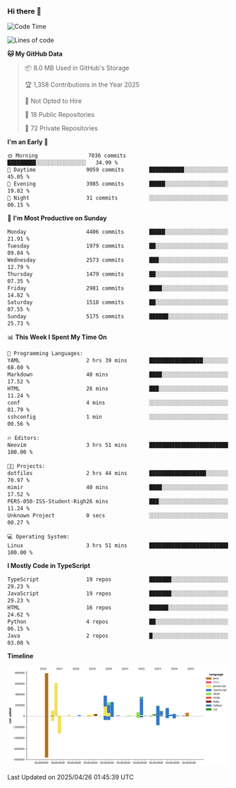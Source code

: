 ### Hi there 👋

<!--
**Clumsy-Coder/Clumsy-Coder** is a ✨ _special_ ✨ repository because its `README.md` (this file) appears on your GitHub profile.

Here are some ideas to get you started:

- 🔭 I’m currently working on ...
- 🌱 I’m currently learning ...
- 👯 I’m looking to collaborate on ...
- 🤔 I’m looking for help with ...
- 💬 Ask me about ...
- 📫 How to reach me: ...
- 😄 Pronouns: ...
- ⚡ Fun fact: ...
-->

<!-- anmol098/waka-readme-stats -->
<!--START_SECTION:waka-->
![Code Time](http://img.shields.io/badge/Code%20Time-1%2C247%20hrs%2039%20mins-blue)

![Lines of code](https://img.shields.io/badge/From%20Hello%20World%20I%27ve%20Written-3.6%20million%20lines%20of%20code-blue)

**🐱 My GitHub Data** 

> 📦 8.0 MB Used in GitHub's Storage 
 > 
> 🏆 1,358 Contributions in the Year 2025
 > 
> 🚫 Not Opted to Hire
 > 
> 📜 18 Public Repositories 
 > 
> 🔑 72 Private Repositories 
 > 
**I'm an Early 🐤** 

```text
🌞 Morning                7036 commits        █████████░░░░░░░░░░░░░░░░   34.99 % 
🌆 Daytime                9059 commits        ███████████░░░░░░░░░░░░░░   45.05 % 
🌃 Evening                3985 commits        █████░░░░░░░░░░░░░░░░░░░░   19.82 % 
🌙 Night                  31 commits          ░░░░░░░░░░░░░░░░░░░░░░░░░   00.15 % 
```
📅 **I'm Most Productive on Sunday** 

```text
Monday                   4406 commits        █████░░░░░░░░░░░░░░░░░░░░   21.91 % 
Tuesday                  1979 commits        ██░░░░░░░░░░░░░░░░░░░░░░░   09.84 % 
Wednesday                2573 commits        ███░░░░░░░░░░░░░░░░░░░░░░   12.79 % 
Thursday                 1479 commits        ██░░░░░░░░░░░░░░░░░░░░░░░   07.35 % 
Friday                   2981 commits        ████░░░░░░░░░░░░░░░░░░░░░   14.82 % 
Saturday                 1518 commits        ██░░░░░░░░░░░░░░░░░░░░░░░   07.55 % 
Sunday                   5175 commits        ██████░░░░░░░░░░░░░░░░░░░   25.73 % 
```


📊 **This Week I Spent My Time On** 

```text
💬 Programming Languages: 
YAML                     2 hrs 39 mins       █████████████████░░░░░░░░   68.60 % 
Markdown                 40 mins             ████░░░░░░░░░░░░░░░░░░░░░   17.52 % 
HTML                     26 mins             ███░░░░░░░░░░░░░░░░░░░░░░   11.24 % 
conf                     4 mins              ░░░░░░░░░░░░░░░░░░░░░░░░░   01.79 % 
sshconfig                1 min               ░░░░░░░░░░░░░░░░░░░░░░░░░   00.56 % 

🔥 Editors: 
Neovim                   3 hrs 51 mins       █████████████████████████   100.00 % 

🐱‍💻 Projects: 
dotfiles                 2 hrs 44 mins       ██████████████████░░░░░░░   70.97 % 
mimir                    40 mins             ████░░░░░░░░░░░░░░░░░░░░░   17.52 % 
PERS-050-ISS-Student-Righ26 mins             ███░░░░░░░░░░░░░░░░░░░░░░   11.24 % 
Unknown Project          0 secs              ░░░░░░░░░░░░░░░░░░░░░░░░░   00.27 % 

💻 Operating System: 
Linux                    3 hrs 51 mins       █████████████████████████   100.00 % 
```

**I Mostly Code in TypeScript** 

```text
TypeScript               19 repos            ███████░░░░░░░░░░░░░░░░░░   29.23 % 
JavaScript               19 repos            ███████░░░░░░░░░░░░░░░░░░   29.23 % 
HTML                     16 repos            ██████░░░░░░░░░░░░░░░░░░░   24.62 % 
Python                   4 repos             ██░░░░░░░░░░░░░░░░░░░░░░░   06.15 % 
Java                     2 repos             █░░░░░░░░░░░░░░░░░░░░░░░░   03.08 % 
```



**Timeline**

![Lines of Code chart](https://raw.githubusercontent.com/Clumsy-Coder/Clumsy-Coder/main/assets/bar_graph.png)


 Last Updated on 2025/04/26 01:45:39 UTC
<!--END_SECTION:waka-->
